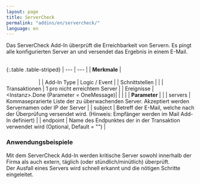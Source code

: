 ```yaml
---
layout: page
title: ServerCheck
permalink: "addins/en/servercheck/"
language: en
---
```


Das ServerCheck Add-In überprüft die Erreichbarkeit von Servern. Es pingt alle konfigurierten Server an und versendet das Ergebnis in einem E-Mail.<br /><br />

{:.table .table-striped}
| --- | --- |
| __Merkmale__ | &nbsp;&nbsp;&nbsp;&nbsp;&nbsp;&nbsp;&nbsp;&nbsp;&nbsp;&nbsp;&nbsp;&nbsp;&nbsp;&nbsp;&nbsp;&nbsp;&nbsp;&nbsp;&nbsp;&nbsp;&nbsp;&nbsp;&nbsp;&nbsp;&nbsp;&nbsp;&nbsp;&nbsp;&nbsp;&nbsp;&nbsp;&nbsp;&nbsp;&nbsp;&nbsp;&nbsp;&nbsp;&nbsp;&nbsp;&nbsp;&nbsp;&nbsp;&nbsp;&nbsp;&nbsp;&nbsp;&nbsp;&nbsp;&nbsp;&nbsp;&nbsp;&nbsp;&nbsp;&nbsp;&nbsp;&nbsp;&nbsp;&nbsp;&nbsp;&nbsp;&nbsp;&nbsp;&nbsp;&nbsp;&nbsp;&nbsp;&nbsp;&nbsp;&nbsp;&nbsp;&nbsp;&nbsp;&nbsp;&nbsp;&nbsp;&nbsp;&nbsp;&nbsp;&nbsp;&nbsp;&nbsp;&nbsp;&nbsp;&nbsp;&nbsp;&nbsp;&nbsp;&nbsp;&nbsp;&nbsp;&nbsp;&nbsp;&nbsp;&nbsp;&nbsp;&nbsp;&nbsp;&nbsp;&nbsp;&nbsp;&nbsp;&nbsp;&nbsp;&nbsp;&nbsp;&nbsp;&nbsp;&nbsp;&nbsp;&nbsp;&nbsp;&nbsp;&nbsp;&nbsp;&nbsp;&nbsp;&nbsp;&nbsp;&nbsp;&nbsp;&nbsp;&nbsp;&nbsp;&nbsp;&nbsp;&nbsp;&nbsp;&nbsp;&nbsp;&nbsp;&nbsp;&nbsp;&nbsp;&nbsp;&nbsp;&nbsp;&nbsp;&nbsp;&nbsp;&nbsp;&nbsp;&nbsp;&nbsp;&nbsp;&nbsp;&nbsp;&nbsp;&nbsp;&nbsp; |
| Add-In Type | Logic / Event |
| Schnittstellen |  |
| Transaktionen | 1 pro nicht erreichtem Server |
| Ereignisse | &lt;Instanz&gt;.Done (Parameter = OneMessage)|
| | |
| __Parameter__ | |
| servers | Kommaseprarierte Liste der zu überwachenden Server. Akzeptiert werden Servernamen oder IP der Server |
| subject | Betreff der E-Mail, welche nach der Überprüfung versendet wird. (Hinweis: Empfänger werden im Mail Add-In definiert) |
| endpoint | Name des Endpunktes der in der Transaktion verwendet wird (Optional, Default = "") |


### Anwendungsbeispiele

Mit dem ServerCheck Add-In werden kritische Server sowohl innerhalb der Firma als auch extern, täglich (oder stündlich/minütlich) überprüft.<br />Der Ausfall eines Servers wird schnell erkannt und die nötigen Schritte eingeleitet.

